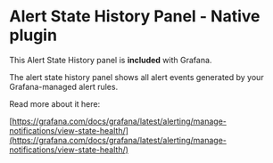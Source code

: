 # Alert State History Panel - Native plugin

This Alert State History panel is **included** with Grafana.

The alert state history panel shows all alert events generated by your Grafana-managed alert rules.

Read more about it here:

[https://grafana.com/docs/grafana/latest/alerting/manage-notifications/view-state-health/](https://grafana.com/docs/grafana/latest/alerting/manage-notifications/view-state-health/)
